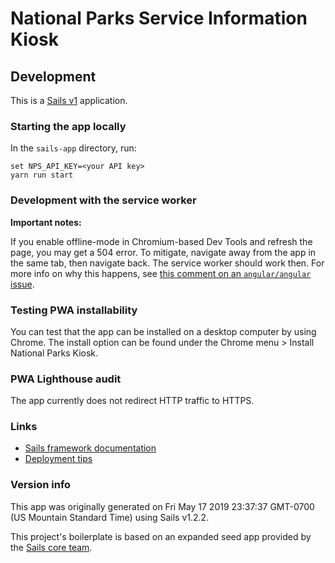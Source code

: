 # National Parks Service Information Kiosk

## Development

This is a [Sails v1](https://sailsjs.com) application.

### Starting the app locally

In the `sails-app` directory, run:

```batchfile
set NPS_API_KEY=<your API key>
yarn run start
```

### Development with the service worker

**Important notes:**

If you enable offline-mode in Chromium-based Dev Tools and refresh the page,
you may get a 504 error. To mitigate, navigate away from the app in the same
tab, then navigate back. The service worker should work then. For more info on
why this happens, see [this comment on an `angular/angular`
issue](https://github.com/angular/angular/issues/21636#issuecomment-372755074).

### Testing PWA installability

You can test that the app can be installed on a desktop computer by using
Chrome. The install option can be found under the Chrome menu > Install
National Parks Kiosk.

### PWA Lighthouse audit

<!-- TODO -->
The app currently does not redirect HTTP traffic to HTTPS.

### Links

+ [Sails framework documentation](https://sailsjs.com/get-started)
+ [Deployment tips](https://sailsjs.com/documentation/concepts/deployment)


### Version info

This app was originally generated on Fri May 17 2019 23:37:37 GMT-0700 (US
Mountain Standard Time) using Sails v1.2.2.

<!-- Internally, Sails used
[`sails-generate@1.16.8`](https://github.com/balderdashy/sails-generate/tree/v1.16.8/lib/core-generators/new).
-->


This project's boilerplate is based on an expanded seed app provided by the
[Sails core team](https://sailsjs.com/about).


<!--
Note:  Generators are usually run using the globally-installed `sails` CLI
(command-line interface).  This CLI version is _environment-specific_ rather
than app-specific, thus over time, as a project's dependencies are upgraded or
the project is worked on by different developers on different computers using
different versions of Node.js, the Sails dependency in its package.json file
may differ from the globally-installed Sails CLI release it was originally
generated with. (Be sure to always check out the relevant
[upgrading guides](https://sailsjs.com/upgrading) before upgrading the version
of Sails used by your app.  If you're stuck,
[get help here](https://sailsjs.com/support).)
-->
